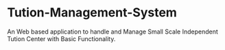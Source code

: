 # Tution-Management-System
An Web based application to handle and Manage Small Scale Independent Tution Center with Basic Functionality.

